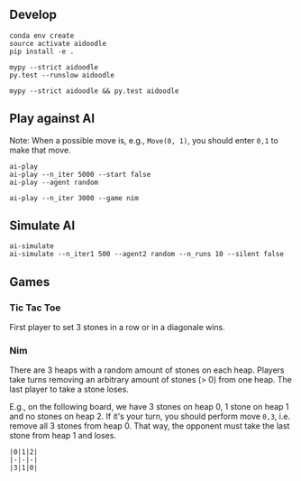 ## Develop

```
conda env create
source activate aidoodle
pip install -e .

mypy --strict aidoodle
py.test --runslow aidoodle

mypy --strict aidoodle && py.test aidoodle
```

## Play against AI

Note: When a possible move is, e.g., `Move(0, 1)`, you should enter
`0,1` to make that move.

```
ai-play
ai-play --n_iter 5000 --start false
ai-play --agent random

ai-play --n_iter 3000 --game nim
```

## Simulate AI

```
ai-simulate
ai-simulate --n_iter1 500 --agent2 random --n_runs 10 --silent false
```

## Games

### Tic Tac Toe

First player to set 3 stones in a row or in a diagonale wins.

### Nim

There are 3 heaps with a random amount of stones on each heap. Players
take turns removing an arbitrary amount of stones (> 0) from one
heap. The last player to take a stone loses.

E.g., on the following board, we have 3 stones on heap 0, 1 stone on
heap 1 and no stones on heap 2. If it's your turn, you should perform
move `0,3`, i.e. remove all 3 stones from heap 0. That way, the
opponent must take the last stone from heap 1 and loses.

```
|0|1|2|
|-|-|-|
|3|1|0|
```